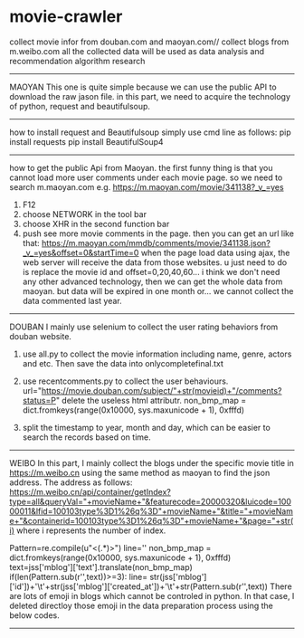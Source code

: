 # movie-crawler
collect movie infor from douban.com and maoyan.com// collect blogs from m.weibo.com
all the collected data will be used as data analysis and recommendation algorithm research

**************************************************************************************************************************************************************************************************************************************************************************************
MAOYAN
This one is quite simple because we can use the public API to download the raw jason file.
in this part, we need to acquire the technology of python, request and beautifulsoup.

****
how to install request and Beautifulsoup
simply use cmd line as follows:
pip install requests 
pip install BeautifulSoup4

****

how to get the public Api from Maoyan.
the first funny thing is that you cannot load more user comments under each movie page.
so we need to search m.maoyan.com e.g. https://m.maoyan.com/movie/341138?_v_=yes
1. F12
2. choose NETWORK in the tool bar
3. choose XHR in the second function bar
4. push see more movie comments in the page.
then you can get an url like that:
https://m.maoyan.com/mmdb/comments/movie/341138.json?_v_=yes&offset=0&startTime=0
when the page load data using ajax, the web server will receive the data from those websites.
u just need to do is replace the movie id and offset=0,20,40,60...
i think we don't need any other advanced technology, then we can get the whole data from maoyan.
but data will be expired in one month or...
we cannot collect the data commented last year.

**************************************************************************************************************************************************************************************************************************************************************************************

DOUBAN
I mainly use selenium to collect the user rating behaviors from douban website.
1. use all.py to collect the movie information including name, genre, actors and etc. Then save the data into 
onlycompletefinal.txt
2. use recentcomments.py to collect the user behaviours.
url="https://movie.douban.com/subject/"+str(movieid)+"/comments?status=P"
delete the useless html attributr.
 non_bmp_map = dict.fromkeys(range(0x10000, sys.maxunicode + 1), 0xfffd)
                         
3. split the timestamp to year, month and day, which can be easier to search the records based on time.

**************************************************************************************************************************************************************************************************************************************************************************************
WEIBO
In this part, I mainly collect the blogs under the specific movie title in https://m.weibo.cn using the same method as maoyan to find the json address. The address as follows:
https://m.weibo.cn/api/container/getIndex?type=all&queryVal="+movieName+"&featurecode=20000320&luicode=10000011&lfid=100103type%3D1%26q%3D"+movieName+"&title="+movieName+"&containerid=100103type%3D1%26q%3D"+movieName+"&page="+str(i) where i represents the number of index.

Pattern=re.compile(u"<(.*)>")
                        line=''
                        non_bmp_map = dict.fromkeys(range(0x10000, sys.maxunicode + 1), 0xfffd)
                        text=jss['mblog']['text'].translate(non_bmp_map)
                        if(len(Pattern.sub(r'',text))>=3):
                            line= str(jss['mblog']['id'])+'\t'+str(jss['mblog']['created_at'])+'\t'+str(Pattern.sub(r'',text))
There are lots of emoji in blogs which cannot be controled in python. In that case, I deleted directloy those emoji in the data preparation process using the below codes. 
**************************************************************************************************************************************************************************************************************************************************************************************







